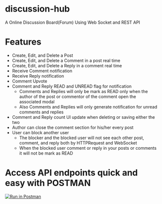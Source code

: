 # discussion-hub
A Online Discussion Board(Forum) Using Web Socket and REST API

# Features
- Create, Edit, and Delete a Post
- Create, Edit, and Delete a Comment in a post real time
- Create, Edit, and Delete a Reply in a comment real time
- Receive Comment notification
- Receive Reply notification
- Comment Upvote
- Comment and Reply READ and UNREAD flag for notification
  - Comments and Replies will only be mark as READ only when the author of the post or commentor of the comment open the associated modal
  - Also Comments and Replies will only generate notification for unread comments and replies
- Comment and Reply count UI update when deleting or saving either the two
- Author can close the comment section for his/her every post
- User can block another user
  - The blocker and the blocked user will not see each other post, comment, and reply both by HTTPRequest and WebSocket
  - When the blocked user comment or reply in your posts or comments it will not be mark as READ

# Access API endpoints quick and easy with POSTMAN
[![Run in Postman](https://run.pstmn.io/button.svg)](https://app.getpostman.com/run-collection/26932885-4e1fa1f7-9e7b-4089-aeca-68ab357fcde0?action=collection%2Ffork&source=rip_markdown&collection-url=entityId%3D26932885-4e1fa1f7-9e7b-4089-aeca-68ab357fcde0%26entityType%3Dcollection%26workspaceId%3Dc37ab156-57a3-4304-8ee9-d7bdc45ae1f4)
